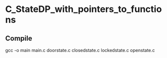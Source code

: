 # C_StateDP_with_pointers_to_functions

## Compile
gcc -o main main.c doorstate.c closedstate.c lockedstate.c openstate.c

